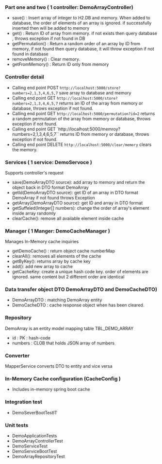 
### Part one and two ( 1 controller: DemoArrayController)


*  save() 			:  Insert array of integer to H2.DB and memory.
                       When added to database, the order of elements of an array is ignored. if successfully inserted then will be added to memory    
*  get()  			:  Return ID of array from memory. if not exists then query database , throws exception if not found in DB 
*  getPermutation() :  Return a random order of an array by ID from memory, if not found then query database, it will throw exception if not found in database
*  removeMemory()   :  Clear memory.
*  getFromMemory()   : Return ID only from memory
 
 
### Controller detail
 
* Calling end point POST `http://localhost:5000/store?numbers=2,1,3,4,6,5,7` save array to database and memory
* Calling end point GET `http://localhost:5000/store?numbers=2,1,3,4,6,5,7` returns an ID of the array from memory or database, throws exception if not found. 
* Calling end point GET `http://localhost:5000/permutation?id=2` returns a random permutation of the array from memory or database, throws exception if not found. 
* Calling end point GET `http://localhost:5000/memroy?numbers=2,1,3,4,6,5,7`` returns ID from memory or database, throws exception if not found.
* Calling end point DELETE `http://localhost:5000/clear/memory` clears the memory.


###  Services ( 1 service: DemoServoce )  
	 
Supports controller's request 

* save(DemoArrayDTO source): add array to memory and return the object back in DTO format DemoArray
* getId(DemoArrayDTO source):   get  ID of an array in DTO format DemoArray if not found throws Exception 
* getArray(DemoArrayDTO source): get ID and array  in DTO format
* getSuffeled(Integer[] numbers):  change the order of array's element inside array randomly
* clearCache(): remove all available element inside cache

###  Manager ( 1 Manger: DemoCacheManager )
Manages In-Memory cache inquiries
* getDemoCache() : return object cache numberMap
* clearAll(): removes all elements of the cache
* getByKey(): returns array by cache key     
* add(): add new array to cache
* getCacheKey: create a unique hash code key. order of elements are ignored. same content but 2 different order are identical 

 
### Data transfer object DTO DemoArrayDTO and DemoCacheDTO) 
* DemoArrayDTO : matching DemoArray entity  
* DemoCacheDTO : cache response object when has been cleared.

### Repository

DemoArray is an entity model mapping table TBL_DEMO_ARRAY  

*  id : PK : hash-code
*  numbers : CLOB  that holds JSON array of numbers


### Converter 
MapperService converts DTO to entity and vice versa 

### In-Memory Cache configuration (CacheConfig )
 * Includes in-memory spring boot cache  
 
 
### Integration test  
* DemoSeverBootTestIT

### Unit tests
* DemoApplicationTests
* DemoArrayControllerTest
* DemoServiceTest
* DemoServiceBootTest
* DemoArrayRepositoryTest

  
